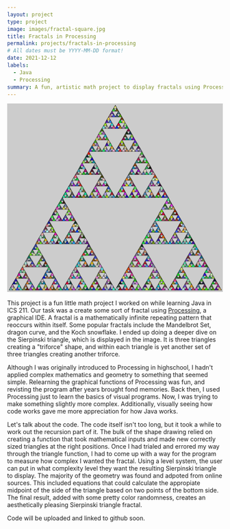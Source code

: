 ```yaml
---
layout: project
type: project
image: images/fractal-square.jpg
title: Fractals in Processing
permalink: projects/fractals-in-processing
# All dates must be YYYY-MM-DD format!
date: 2021-12-12
labels:
  - Java
  - Processing
summary: A fun, artistic math project to display fractals using Processing.
---
```


<img class="ui medium right floated rounded image" src="../images/fractal.png">

This project is a fun little math project I worked on while learning Java in ICS 211. Our task was a create some sort of fractal using [Processing](https://processing.org/), a graphical IDE. A fractal is a mathematically infinite repeating pattern that reoccurs within itself. Some popular fractals include the Mandelbrot Set, dragon curve, and the Koch snowflake. I ended up doing a deeper dive on the Sierpinski triangle, which is displayed in the image. It is three triangles creating a "triforce" shape, and within each triangle is yet another set of three triangles creating another triforce. 

Although I was originally introduced to Processing in highschool, I hadn't applied complex mathematics and geometry to something that seemed simple. Relearning the graphical functions of Processing was fun, and revisting the program after years brought fond memories. Back then, I used Processing just to learn the basics of visual programs. Now, I was trying to make something slightly more complex. Additionally, visually seeing how code works gave me more appreciation for how Java works. 

Let's talk about the code. The code itself isn't too long, but it took a while to work out the recursion part of it. The bulk of the shape drawing relied on creating a function that took mathematical inputs and made new correctly sized triangles at the right positions. Once I had trialed and errored my way through the triangle function, I had to come up with a way for the program to measure how complex I wanted the fractal. Using a level system, the user can put in what complexity level they want the resulting Sierpinski triangle to display. The majority of the geometry was found and adpoted from online sources. This included equations that could calculate the appropiate midpoint of the side of the triangle based on two points of the bottom side. The final result, added with some pretty color randomness, creates an aesthetically pleasing  Sierpinski triangle fractal. 

Code will be uploaded and linked to github soon.
